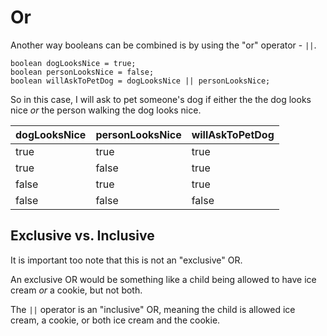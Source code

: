 # Or

Another way booleans can be combined is by using the "or" operator - `||`.

```java,no_run
boolean dogLooksNice = true;
boolean personLooksNice = false;
boolean willAskToPetDog = dogLooksNice || personLooksNice;
```

So in this case, I will ask to pet someone's dog if either the the dog looks nice _or_ the person
walking the dog looks nice.

| dogLooksNice | personLooksNice | willAskToPetDog |
| ------------ | --------------- | --------------- |
| true         | true            | true            |
| true         | false           | true            |
| false        | true            | true            |
| false        | false           | false           |

## Exclusive vs. Inclusive

It is important too note that this is not an "exclusive" OR.

An exclusive OR would be something like
a child being allowed to have ice cream _or_ a cookie, but not both.

The `||` operator is an "inclusive" OR, meaning the child is allowed ice cream, a cookie, or both ice cream and the cookie.
